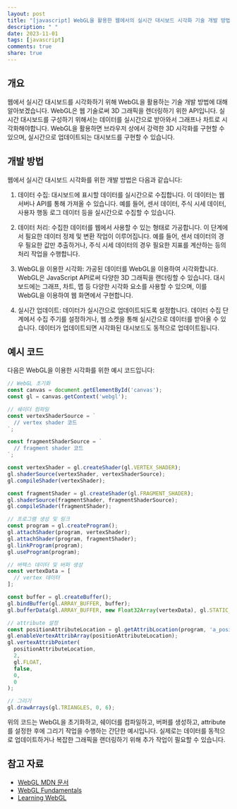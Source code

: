 ```yaml
---
layout: post
title: "[javascript] WebGL을 활용한 웹에서의 실시간 대시보드 시각화 기술 개발 방법"
description: " "
date: 2023-11-01
tags: [javascript]
comments: true
share: true
---
```


## 개요
웹에서 실시간 대시보드를 시각화하기 위해 WebGL을 활용하는 기술 개발 방법에 대해 알아보겠습니다. WebGL은 웹 기술로써 3D 그래픽을 렌더링하기 위한 API입니다. 실시간 대시보드를 구성하기 위해서는 데이터를 실시간으로 받아와서 그래프나 차트로 시각화해야합니다. WebGL을 활용하면 브라우저 상에서 강력한 3D 시각화를 구현할 수 있으며, 실시간으로 업데이트되는 대시보드를 구현할 수 있습니다.

## 개발 방법
웹에서 실시간 대시보드 시각화를 위한 개발 방법은 다음과 같습니다:

1. 데이터 수집: 대시보드에 표시할 데이터를 실시간으로 수집합니다. 이 데이터는 웹 서버나 API를 통해 가져올 수 있습니다. 예를 들어, 센서 데이터, 주식 시세 데이터, 사용자 행동 로그 데이터 등을 실시간으로 수집할 수 있습니다.

2. 데이터 처리: 수집한 데이터를 웹에서 사용할 수 있는 형태로 가공합니다. 이 단계에서 필요한 데이터 정제 및 변환 작업이 이루어집니다. 예를 들어, 센서 데이터의 경우 필요한 값만 추출하거나, 주식 시세 데이터의 경우 필요한 지표를 계산하는 등의 처리 작업을 수행합니다.

3. WebGL을 이용한 시각화: 가공된 데이터를 WebGL을 이용하여 시각화합니다. WebGL은 JavaScript API로써 다양한 3D 그래픽을 랜더링할 수 있습니다. 대시보드에는 그래프, 차트, 맵 등 다양한 시각화 요소를 사용할 수 있으며, 이를 WebGL을 이용하여 웹 화면에서 구현합니다.

4. 실시간 업데이트: 데이터가 실시간으로 업데이트되도록 설정합니다. 데이터 수집 단계에서 수집 주기를 설정하거나, 웹 소켓을 통해 실시간으로 데이터를 받아올 수 있습니다. 데이터가 업데이트되면 시각화된 대시보드도 동적으로 업데이트됩니다.

## 예시 코드

다음은 WebGL을 이용한 시각화를 위한 예시 코드입니다:

```javascript
// WebGL 초기화
const canvas = document.getElementById('canvas');
const gl = canvas.getContext('webgl');

// 쉐이더 컴파일
const vertexShaderSource = `
  // vertex shader 코드
`;

const fragmentShaderSource = `
  // fragment shader 코드
`;

const vertexShader = gl.createShader(gl.VERTEX_SHADER);
gl.shaderSource(vertexShader, vertexShaderSource);
gl.compileShader(vertexShader);

const fragmentShader = gl.createShader(gl.FRAGMENT_SHADER);
gl.shaderSource(fragmentShader, fragmentShaderSource);
gl.compileShader(fragmentShader);

// 프로그램 생성 및 링크
const program = gl.createProgram();
gl.attachShader(program, vertexShader);
gl.attachShader(program, fragmentShader);
gl.linkProgram(program);
gl.useProgram(program);

// 버텍스 데이터 및 버퍼 생성
const vertexData = [
  // vertex 데이터
];

const buffer = gl.createBuffer();
gl.bindBuffer(gl.ARRAY_BUFFER, buffer);
gl.bufferData(gl.ARRAY_BUFFER, new Float32Array(vertexData), gl.STATIC_DRAW);

// attribute 설정
const positionAttributeLocation = gl.getAttribLocation(program, 'a_position');
gl.enableVertexAttribArray(positionAttributeLocation);
gl.vertexAttribPointer(
  positionAttributeLocation,
  2,
  gl.FLOAT,
  false,
  0,
  0
);

// 그리기
gl.drawArrays(gl.TRIANGLES, 0, 6);
```

위의 코드는 WebGL을 초기화하고, 쉐이더를 컴파일하고, 버퍼를 생성하고, attribute를 설정한 후에 그리기 작업을 수행하는 간단한 예시입니다. 실제로는 데이터를 동적으로 업데이트하거나 복잡한 그래픽을 랜더링하기 위해 추가 작업이 필요할 수 있습니다.

## 참고 자료
- [WebGL MDN 문서](https://developer.mozilla.org/ko/docs/Web/API/WebGL_API)
- [WebGL Fundamentals](https://webglfundamentals.org/)
- [Learning WebGL](http://learningwebgl.com/)